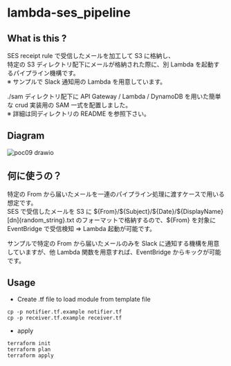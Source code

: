 # lambda-ses_pipeline

## What is this ?

SES receipt rule で受信したメールを加工して S3 に格納し、  
特定の S3 ディレクトリ配下にメールが格納された際に、別 Lambda を起動するパイプライン機構です。  
※ サンプルで Slack 通知用の Lambda を用意しています。　　

./sam ディレクトリ配下に API Gateway / Lambda / DynamoDB を用いた簡単な crud 実装用の SAM 一式を配置しました。   
※ 詳細は同ディレクトリの README を参照下さい。　　

## Diagram

![poc09 drawio](https://user-images.githubusercontent.com/46625712/228535505-69ba9c9e-f568-4e8b-b52b-f2ebf1cb2944.png)

## 何に使うの？

特定の From から届いたメールを一連のパイプライン処理に渡すケースで用いる想定です。  
SES で受信したメールを S3 に \${From}/\${Subject}/\${Date}/\${DisplayName}[dn]{random_string}.txt のフォーマットで格納するので、\${From} を対象に EventBridge で受信検知 ⇒ Lambda 起動が可能です。  

サンプルで特定の From から届いたメールのみを Slack に通知する機構を用意していますが、他 Lambda 関数を用意すれば、EventBridge からキックが可能です。

## Usage

- Create .tf file to load module from template file
```
cp -p notifier.tf.example notifier.tf
cp -p receiver.tf.example receiver.tf
```

- apply

```
terraform init
terraform plan
terraform apply
```
